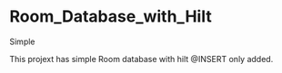 # Room_Database_with_Hilt
Simple 

This projext has simple Room database with hilt
@INSERT only added.
